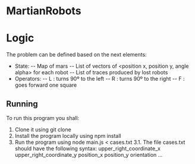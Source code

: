 # MartianRobots

# Logic
The problem can be defined based on the next elements:
- State:
-- Map of mars
-- List of vectors of <position x, position y, angle alpha> for each robot
-- List of traces produced by lost robots
- Operators:
-- L : turns 90º to the left
-- R : turns 90º to the right
-- F : goes forward one square

## Running
To run this program you shall:
1. Clone it using git clone
2. Install the program locally using npm install
3. Run the program using node main.js < cases.txt
3.1. The file cases.txt should have the following syntax:
upper_right_coordinate_x upper_right_coordinate_y
position_x position_y orientation
...

